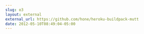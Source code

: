 ```yaml
---
slug: o3
layout: external
external_url: https://github.com/hone/heroku-buildpack-mutt
date: 2012-05-10T08:49:04-05:00
---
```

